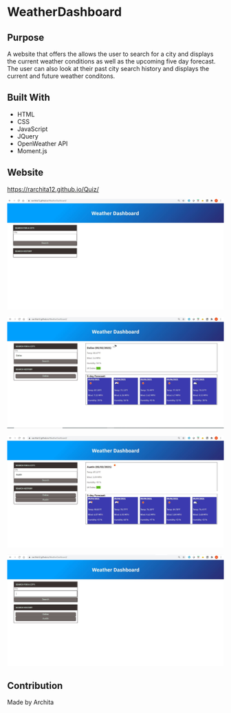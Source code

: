 # WeatherDashboard

## Purpose

A website that offers the allows the user to search for a city and displays the current weather conditions as well as the upcoming five day forecast. The user can also look at their past city search history and displays the current and future weather conditons.

## Built With

- HTML
- CSS
- JavaScript
- JQuery
- OpenWeather API
- Moment.js

## Website

https://rarchita12.github.io/Quiz/

![](assets/images/screenshot1.JPG)

![](assets/images/screenshot2.JPG)

![](assets/images/screenshot3.JPG)

![](assets/images/screenshot4.JPG)

## Contribution

Made by Archita
